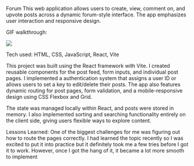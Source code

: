 Forum
This web application allows users to create, view, comment on, and upvote posts across a dynamic forum-style interface. The app emphasizes user interaction and responsive design.

GIF walkthrough:

<img src='https://media0.giphy.com/media/v1.Y2lkPTc5MGI3NjExeGxiN2Eyb285d3hlZTV3ZXJ4OGxrdXl5aW5vNzJxajJ4Mms1eXIxYiZlcD12MV9pbnRlcm5hbF9naWZfYnlfaWQmY3Q9Zw/SiI3SXqEj5UtfdY67n/giphy.gif' />


Tech used: HTML, CSS, JavaScript, React, Vite

This project was built using the React framework with Vite. I created reusable components for the post feed, form inputs, and individual post pages. I implemented a authentication system that assigns a user ID or allows users to set a key to edit/delete their posts. The app also features dynamic routing for post pages, form validation, and a mobile-responsive design using CSS Flexbox and Grid.

The state was managed locally within React, and posts were stored in memory. I also implemented sorting and searching functionality entirely on the client side, giving users flexible ways to explore content.

Lessons Learned:
One of the biggest challenges for me was figuring out how to route the pages correctly. I had learned the topic recently so I was excited to put it into practice but it definitely took me a few tries before I got it to work. However, once I got the hang of it, it became a lot more smooth to implement

